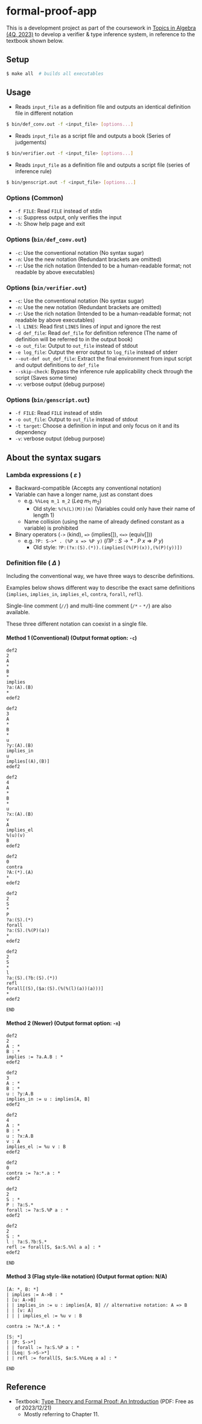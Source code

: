 # formal-proof-app

This is a development project as part of the coursework in [Topics in Algebra (4Q, 2023)](https://www.kurims.kyoto-u.ac.jp/~tshun/2023q4t.html) to develop a verifier & type inference system, in reference to the textbook shown below.

## Setup

```bash
$ make all  # builds all executables
```

## Usage

- Reads `input_file` as a definition file and outputs an identical definition file in different notation

```bash
$ bin/def_conv.out -f <input_file> [options...]
```

- Reads `input_file` as a script file and outputs a book (Series of judgements)

```bash
$ bin/verifier.out -f <input_file> [options...]
```

- Reads `input_file` as a definition file and outputs a script file (series of inference rule)
```bash
$ bin/genscript.out -f <input_file> [options...]
```

### Options (Common)

- `-f FILE`: Read `FILE` instead of stdin
- `-s`: Suppress output, only verifies the input
- `-h`: Show help page and exit

### Options (`bin/def_conv.out`)

- `-c`: Use the conventional notation (No syntax sugar)
- `-n`: Use the new notation (Redundant brackets are omitted)
- `-r`: Use the rich notation (Intended to be a human-readable format; not readable by above executables)

### Options (`bin/verifier.out`)

- `-c`: Use the conventional notation (No syntax sugar)
- `-n`: Use the new notation (Redundant brackets are omitted)
- `-r`: Use the rich notation (Intended to be a human-readable format; not readable by above executables)
- `-l LINES`: Read first `LINES` lines of input and ignore the rest
- `-d def_file`: Read `def_file` for definition reference (The name of definition will be referred to in the output book)
- `-o out_file`: Output to `out_file` instead of stdout
- `-e log_file`: Output the error output to `log_file` instead of stderr
- `--out-def out_def_file`: Extract the final environment from input script and output definitions to `def_file`
- `--skip-check`: Bypass the inference rule applicability check through the script (Saves some time)
- `-v`: verbose output (debug purpose)


### Options (`bin/genscript.out`)
- `-f FILE`: Read `FILE` instead of stdin
- `-o out_file`: Output to `out_file` instead of stdout
- `-t target`: Choose a definition in input and only focus on it and its dependency
- `-v`: verbose output (debug purpose)

## About the syntax sugars

### Lambda expressions ( $\varepsilon$ )

- Backward-compatible (Accepts any conventional notation)
- Variable can have a longer name, just as constant does
  - e.g. `%%Leq m_1 m_2` ($Leq\ m_1\ m_2$)
    - Old style: `%(%(L)(M))(m)` (Variables could only have their name of length 1)
  - Name collision (using the name of already defined constant as a variable) is prohibited
- Binary operators (`->` (kind), `=>` (implies[]), `<=>` (equiv[]))
  - e.g. `?P: S->* . (%P x => %P y)` $\left(\Pi P:S\rightarrow *\ .\ P\ x\Rightarrow P\ y\right)$
    - Old style: `?P:(?x:(S).(*)).(implies[(%(P)(x)),(%(P)(y))])`

### Definition file ( $\Delta$ )

Including the conventional way, we have three ways to describe definitions.

Examples below shows different way to describe the exact same definitions (`implies`, `implies_in`, `implies_el`, `contra`, `forall`, `refl`).

Single-line comment (`//`) and multi-line comment (`/*` - `*/`) are also available.

These three different notation can coexist in a single file.

#### Method 1 (Conventional) (Output format option: `-c`)

```plain
def2
2
A
*
B
*
implies
?a:(A).(B)
*
edef2

def2
3
A
*
B
*
u
?y:(A).(B)
implies_in
u
implies[(A),(B)]
edef2

def2
4
A
*
B
*
u
?x:(A).(B)
v
A
implies_el
%(u)(v)
B
edef2

def2
0
contra
?A:(*).(A)
*
edef2

def2
2
S
*
P
?a:(S).(*)
forall
?a:(S).(%(P)(a))
*
edef2

def2
2
S
*
l
?a:(S).(?b:(S).(*))
refl
forall[(S),($a:(S).(%(%(l)(a))(a)))]
*
edef2

END
```

#### Method 2 (Newer) (Output format option: `-n`)

```plain
def2
2
A : *
B : *
implies := ?a.A.B : *
edef2

def2
3
A : *
B : *
u : ?y:A.B
implies_in := u : implies[A, B]
edef2

def2
4
A : *
B : *
u : ?x:A.B
v : A
implies_el := %u v : B
edef2

def2
0
contra := ?a:*.a : *
edef2

def2
2
S : *
P : ?a:S.*
forall := ?a:S.%P a : *
edef2

def2
2
S : *
l : ?a:S.?b:S.*
refl := forall[S, $a:S.%%l a a] : *
edef2

END
```

#### Method 3 (Flag style-like notation)  (Output format option: N/A)
```plain
[A: *, B: *]
| implies := A->B : *
| [u: A->B]
| | implies_in := u : implies[A, B] // alternative notation: A => B
| | [v: A]
| | | implies_el := %u v : B

contra := ?A:*.A : *

[S: *]
| [P: S->*]
| | forall := ?a:S.%P a : *
| [Leq: S->S->*]
| | refl := forall[S, $a:S.%%Leq a a] : *

END
```

## Reference

- Textbook: [Type Theory and Formal Proof: An Introduction](https://www.cambridge.org/core/books/type-theory-and-formal-proof/0472640AAD34E045C7F140B46A57A67C) (PDF: Free as of 2023/12/21)
  - Mostly referring to Chapter 11.
